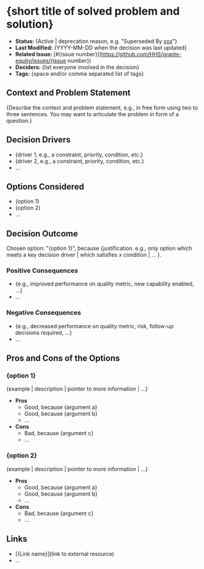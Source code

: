 # {short title of solved problem and solution}

- **Status:** {Active | deprecation reason, e.g. "Superseded By [xxx](yyyymmdd-xxx.md)"} <!-- REQUIRED -->
- **Last Modified:** {YYYY-MM-DD when the decision was last updated} <!-- REQUIRED -->
- **Related Issue:** [#{issue number}](https://github.com/HHS/grants-equity/issues/{issue number}) <!-- RECOMMENDED -->
- **Deciders:** {list everyone involved in the decision} <!-- REQUIRED -->
- **Tags:** {space and/or comma separated list of tags} <!-- OPTIONAL -->

## Context and Problem Statement

{Describe the context and problem statement, e.g., in free form using two to three sentences. You may want to articulate the problem in form of a question.}

## Decision Drivers <!-- RECOMMENDED -->

- {driver 1, e.g., a constraint, priority, condition, etc.}
- {driver 2, e.g., a constraint, priority, condition, etc.}
- ...

## Options Considered

- {option 1}
- {option 2}
- ...

## Decision Outcome <!-- REQUIRED -->

Chosen option: "{option 1}", because {justification. e.g., only option which meets a key decision driver | which satisfies x condition | ... }.

### Positive Consequences <!-- OPTIONAL -->

- {e.g., improved performance on quality metric, new capability enabled, ...}
- ...

### Negative Consequences <!-- OPTIONAL -->

- {e.g., decreased performance on quality metric, risk, follow-up decisions required, ...}
- ...

## Pros and Cons of the Options <!-- OPTIONAL -->

### {option 1}

{example | description | pointer to more information | ...} <!-- OPTIONAL -->

- **Pros**
  - Good, because {argument a}
  - Good, because {argument b}
  - ...
- **Cons**
  - Bad, because {argument c}
  - ...

### {option 2}

{example | description | pointer to more information | ...} <!-- OPTIONAL -->

- **Pros**
  - Good, because {argument a}
  - Good, because {argument b}
  - ...
- **Cons**
  - Bad, because {argument c}
  - ...

## Links <!-- OPTIONAL -->

- [{Link name}](link to external resource)
- ...
